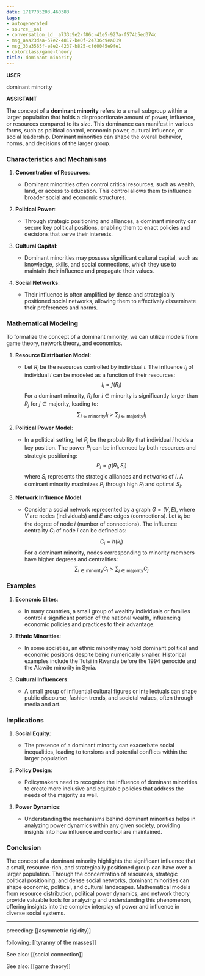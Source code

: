 ```yaml
---
date: 1717705203.460383
tags:
- autogenerated
- source__oai
- conversation_id__a733c9e2-f86c-41e5-927a-f574b5ed374c
- msg_aaa23daa-57e2-4817-be0f-24736c9ea019
- msg_33a3565f-e8e2-4237-b825-cfd0045e9fe1
- colorclass/game-theory
title: dominant minority
---
```


**USER**

dominant minority


**ASSISTANT**

The concept of a **dominant minority** refers to a small subgroup within a larger population that holds a disproportionate amount of power, influence, or resources compared to its size. This dominance can manifest in various forms, such as political control, economic power, cultural influence, or social leadership. Dominant minorities can shape the overall behavior, norms, and decisions of the larger group.

### Characteristics and Mechanisms

1. **Concentration of Resources**:
   - Dominant minorities often control critical resources, such as wealth, land, or access to education. This control allows them to influence broader social and economic structures.

2. **Political Power**:
   - Through strategic positioning and alliances, a dominant minority can secure key political positions, enabling them to enact policies and decisions that serve their interests.

3. **Cultural Capital**:
   - Dominant minorities may possess significant cultural capital, such as knowledge, skills, and social connections, which they use to maintain their influence and propagate their values.

4. **Social Networks**:
   - Their influence is often amplified by dense and strategically positioned social networks, allowing them to effectively disseminate their preferences and norms.

### Mathematical Modeling

To formalize the concept of a dominant minority, we can utilize models from game theory, network theory, and economics.

1. **Resource Distribution Model**:
   - Let $R_i$ be the resources controlled by individual $i$. The influence $I_i$ of individual $i$ can be modeled as a function of their resources:
   $$ I_i = f(R_i) $$
   For a dominant minority, $R_i$ for $i \in \text{minority}$ is significantly larger than $R_j$ for $j \in \text{majority}$, leading to:
   $$ \sum_{i \in \text{minority}} I_i > \sum_{j \in \text{majority}} I_j $$

2. **Political Power Model**:
   - In a political setting, let $P_i$ be the probability that individual $i$ holds a key position. The power $P_i$ can be influenced by both resources and strategic positioning:
   $$ P_i = g(R_i, S_i) $$
   where $S_i$ represents the strategic alliances and networks of $i$. A dominant minority maximizes $P_i$ through high $R_i$ and optimal $S_i$.

3. **Network Influence Model**:
   - Consider a social network represented by a graph $G = (V, E)$, where $V$ are nodes (individuals) and $E$ are edges (connections). Let $k_i$ be the degree of node $i$ (number of connections). The influence centrality $C_i$ of node $i$ can be defined as:
   $$ C_i = h(k_i) $$
   For a dominant minority, nodes corresponding to minority members have higher degrees and centralities:
   $$ \sum_{i \in \text{minority}} C_i > \sum_{j \in \text{majority}} C_j $$

### Examples

1. **Economic Elites**:
   - In many countries, a small group of wealthy individuals or families control a significant portion of the national wealth, influencing economic policies and practices to their advantage.

2. **Ethnic Minorities**:
   - In some societies, an ethnic minority may hold dominant political and economic positions despite being numerically smaller. Historical examples include the Tutsi in Rwanda before the 1994 genocide and the Alawite minority in Syria.

3. **Cultural Influencers**:
   - A small group of influential cultural figures or intellectuals can shape public discourse, fashion trends, and societal values, often through media and art.

### Implications

1. **Social Equity**:
   - The presence of a dominant minority can exacerbate social inequalities, leading to tensions and potential conflicts within the larger population.

2. **Policy Design**:
   - Policymakers need to recognize the influence of dominant minorities to create more inclusive and equitable policies that address the needs of the majority as well.

3. **Power Dynamics**:
   - Understanding the mechanisms behind dominant minorities helps in analyzing power dynamics within any given society, providing insights into how influence and control are maintained.

### Conclusion

The concept of a dominant minority highlights the significant influence that a small, resource-rich, and strategically positioned group can have over a larger population. Through the concentration of resources, strategic political positioning, and dense social networks, dominant minorities can shape economic, political, and cultural landscapes. Mathematical models from resource distribution, political power dynamics, and network theory provide valuable tools for analyzing and understanding this phenomenon, offering insights into the complex interplay of power and influence in diverse social systems.


---

preceding: [[asymmetric rigidity]]  


following: [[tyranny of the masses]]

See also: [[social connection]]


See also: [[game theory]]